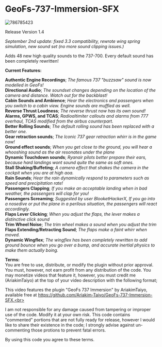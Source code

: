 # GeoFs-737-Immersion-SFX
![786785423](https://user-images.githubusercontent.com/79466778/188256504-7eea9aa6-52b9-4d4d-bc1f-df3e1761b0a8.PNG)

Release Version 1.4<br>


*September 2nd update: fixed 3.3 compatibility, rewrote wing spring simulation, new sound set (no more sound clipping issues.)*

Adds 48 new high quality sounds to the 737-700. Every default sound has been completely rewritten!<br>


**Current Features:**<br>


**Authentic Engine Recordings**; *The famous 737 "buzzsaw" sound is now modelled in GeoFs!*<br>
**Directional Audio**; *The soundset changes depending on the location of the camera and distance. Watch out for the backblast!*<br>
**Cabin Sounds and Ambience**; *Hear the electronics and passengers when you switch to a cabin view. Engine sounds are muffled as well.* <br>
**Reverse Thrust Loudness**; *The reverse thrust now has its own sound!*<br>
**Alarms, GPWS, and TCAS**; *Radioaltimiter callouts and alarms from 777 overhaul, TCAS modified from the airbus counterpart.* <br>
**Better Rolling Sounds**; *The default rolling sound has been replaced with a better one.*<br>
**Gear retraction sounds**; *The Iconic 737 gear retraction whirr is in the game now!*<br>
**Ground effect sounds**; *When you get close to the ground, you will hear a whooshing sound as the air resonates under the plane*<br>
**Dynamic Touchdown sounds**; *Ryanair pilots better prepare their ears, because hard landings wont sound quite the same as soft ones.*<br>
**Stall Shaking/Buffeting**; *A camera effect that shakes the camera in the cockpit when you are at high aoa.*<br>
**Rain Sounds**; *Hear the rain dynamically respond to parameters such as speed and precipitation rate!*<br>
**Passengers Clapping**; *If you make an acceptable landing when in bad weather, the passengers will clap for you!*<br>
**Passengers Screaming**; *Suggested by user BlooketHackerX, If you go into a nosedive or put the plane in a perilous situation, the passengers will react accordingly.*<br>
**Flaps Lever Clicking**; *When you adjust the flaps, the lever makes a distinctive click sound*<br>
**Trim Wheel Noise**; *The trim wheel makes a sound when you adjust the trim*<br>
**Flaps Extending/Retracting Sound**; *The flaps make a faint whirr when moved.*<br>
**Dynamic Wingflex**; *The wingflex has been completely rewritten to add ground bounce when you go over a bump, and accurate inertial physics to make them actually boing.*<br>


**Terms:**<br>
You are free to use, distribute, or modify the plugin without prior approval. You must, however, not earn profit from any distribution of the code. You may monetize videos that feature it, however, you must credit me (AriakimTaiyo) at the top of your video description with the following format;<br>

This video features the plugin "GeoFs 737 Immersion" by AriakimTaiyo, available free at https://github.com/Ariakim-Taiyo/GeoFs-737-Immersion-SFX.<br>

I am not responsible for any damage caused from tampering or improper use of the code. Modify it at your own risk. This code contains "commented" portions that are not fully ready for release, however I would like to share their existence in the code; I strongly advise against un-commenting those protions to prevent fatal errors.<br>

By using this code you agree to these terms. 
